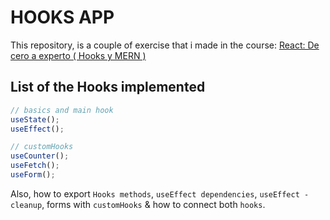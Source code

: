 # HOOKS APP
This repository, is a couple of exercise that i made in the course: [React: De cero a experto ( Hooks y MERN )](https://www.udemy.com/course/react-cero-experto/)

## List of the Hooks implemented
```jsx
// basics and main hook
useState();
useEffect();

// customHooks
useCounter();
useFetch();
useForm();
```
Also, how to export `Hooks methods`, `useEffect dependencies`, `useEffect - cleanup`, forms with `customHooks` & how to connect both `hooks`.